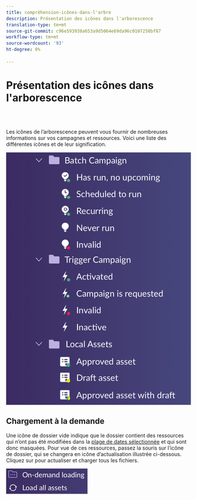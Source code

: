 ```yaml
---
title: compréhension-icônes-dans-l'arbre
description: Présentation des icônes dans l'arborescence
translation-type: tm+mt
source-git-commit: c96e593938a653a9d5064e69da96c0107258bf87
workflow-type: tm+mt
source-wordcount: '93'
ht-degree: 0%

---
```



# Présentation des icônes dans l&#39;arborescence

<br> 

Les icônes de l’arborescence peuvent vous fournir de nombreuses informations sur vos campagnes et ressources. Voici une liste des différentes icônes et de leur signification.

![Image un](/help/sky/assets/tree/understanding-icons-in-the-tree/understanding-icons-in-the-tree-1.png)

## Chargement à la demande

Une icône de dossier vide indique que le dossier contient des ressources qui n’ont pas été modifiées dans la [plage de dates sélectionnée](/help/sky/configuring-the-tree.md) et qui sont donc masquées. Pour vue de ces ressources, passez la souris sur l’icône de dossier, qui se changera en icône d’actualisation illustrée ci-dessous. Cliquez sur pour actualiser et charger tous les fichiers.

![Image 2](/help/sky/assets/tree/understanding-icons-in-the-tree/understanding-icons-in-the-tree-2.png)
